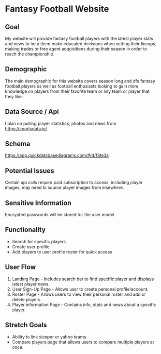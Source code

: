 # Fantasy Football Website

## Goal
My website will provide fantasy football players with the latest player stats and news to help them make educated decisions when setting their lineups, making trades or free agent acquisitions during their season in order to reach the championship.  

## Demographic
The main demographic for this website covers season long and dfs fantasy football players as well as football enthusiasts looking to gain more knowledge on players from their favorite team or any team or player that they like. 

## Data Source / Api
I plan on pulling player statistics, photos and news from https://sportsdata.io/

## Schema
https://app.quickdatabasediagrams.com/#/d/fSte3a


## Potential Issues
Certain api calls require paid subscription to access, including player images, may need to source player images from elsewhere. 

## Sensitive Information
Encrypted passwords will be stored for the user model. 

## Functionality
- Search for specific players
- Create user profile 
- Add players to user profile roster for quick access

## User Flow
1. Landing Page - Includes search bar to find specific player and displays latest player news. 
2. User Sign-Up Page - Allows user to create personal profile/account.
3. Roster Page - Allows users to view their personal roster and add or delete players. 
4. Player information Page - Contains info, stats and news about a specific player. 

## Stretch Goals
- Ability to link sleeper or yahoo teams.
- Compare players page that allows users to compare multiple players at once. 
